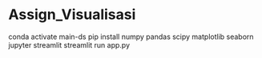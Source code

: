# Assign_Visualisasi
conda activate main-ds
pip install numpy pandas scipy matplotlib seaborn jupyter streamlit 
streamlit run app.py
